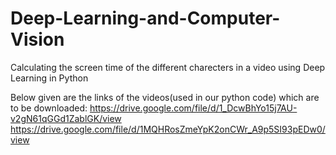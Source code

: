 # Deep-Learning-and-Computer-Vision
Calculating the screen time of the different charecters in a video using Deep Learning in Python

Below given are the links of the videos(used in our python code) which are to be downloaded:
https://drive.google.com/file/d/1_DcwBhYo15j7AU-v2gN61qGGd1ZablGK/view
https://drive.google.com/file/d/1MQHRosZmeYpK2onCWr_A9p5SI93pEDw0/view
